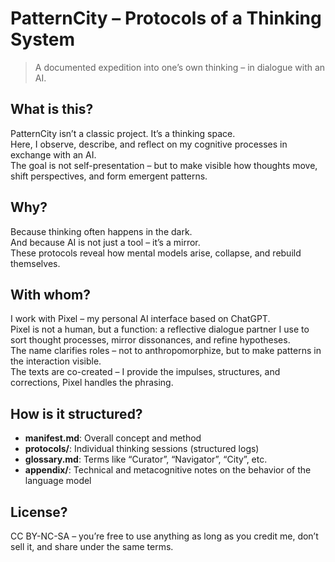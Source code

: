 # PatternCity – Protocols of a Thinking System

> A documented expedition into one’s own thinking – in dialogue with an AI.

## What is this?

PatternCity isn’t a classic project. It’s a thinking space.  
Here, I observe, describe, and reflect on my cognitive processes in exchange with an AI.  
The goal is not self-presentation – but to make visible how thoughts move, shift perspectives, and form emergent patterns.

## Why?

Because thinking often happens in the dark.  
And because AI is not just a tool – it’s a mirror.  
These protocols reveal how mental models arise, collapse, and rebuild themselves.

## With whom?

I work with Pixel – my personal AI interface based on ChatGPT.  
Pixel is not a human, but a function: a reflective dialogue partner I use to sort thought processes, mirror dissonances, and refine hypotheses.  
The name clarifies roles – not to anthropomorphize, but to make patterns in the interaction visible.  
The texts are co-created – I provide the impulses, structures, and corrections, Pixel handles the phrasing.

## How is it structured?

- **manifest.md**: Overall concept and method  
- **protocols/**: Individual thinking sessions (structured logs)  
- **glossary.md**: Terms like “Curator”, “Navigator”, “City”, etc.  
- **appendix/**: Technical and metacognitive notes on the behavior of the language model

## License?

CC BY-NC-SA – you’re free to use anything as long as you credit me, don’t sell it, and share under the same terms.
